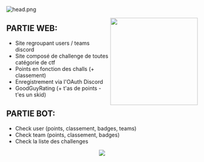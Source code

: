![head.png](https://media.discordapp.net/attachments/816098501632852038/816107170764554310/unknown.png)

<p align="center">


<img align='right' src="https://media.discordapp.net/attachments/816098501632852038/816108662565240863/blurple_2.gif" width="230">

## PARTIE WEB:
 - Site regroupant users / teams discord
 - Site composé de challenge de toutes catégorie de ctf
 - Points en fonction des challs (+ classement)
 - Enregistrement via l'OAuth Discord
 - GoodGuyRating (+ t'as de points - t'es un skid)

## PARTIE BOT:
 - Check user (points, classement, badges, teams)
 - Check team (points, classement, badges)
 - Check la liste des challenges

<p align="center">
  <a href="https://discord.gg/apo"><img src="https://media.discordapp.net/attachments/816098501632852038/816112222815256596/unknown.png?width=1100&height=200"></a>
</p>
